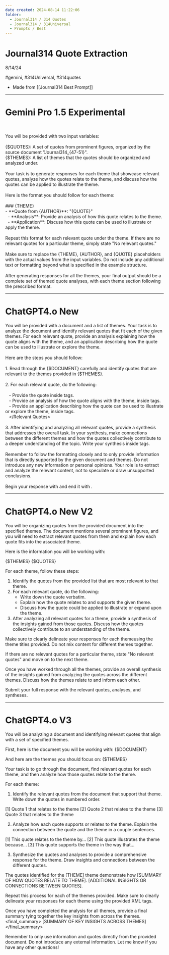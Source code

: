 ```yaml
---
date created: 2024-08-14 11:22:06
folder:
  - Journal314 / 314 Quotes
  - Journal314 / 314Universal
  - Prompts / Best
---
```


# Journal314 Quote Extraction

8/14/24

#gemini, #314Universal, #314quotes

- Made from [[Journal314 Best Prompt]]

* * *

# Gemini Pro 1.5 Experimental

<br>

You will be provided with two input variables:  
\
{$QUOTES}: A set of quotes from prominent figures, organized by the source document "Journal314\_{47-51}".  
{$THEMES}: A list of themes that the quotes should be organized and analyzed under.  
\
Your task is to generate responses for each theme that showcase relevant quotes, analyze how the quotes relate to the theme, and discuss how the quotes can be applied to illustrate the theme.  
\
Here is the format you should follow for each theme:  
\
\### {THEME}  
\- \*\*Quote from {AUTHOR}\*\*: "{QUOTE}"  
  - \*\*Analysis\*\*: Provide an analysis of how this quote relates to the theme.  
  - \*\*Application\*\*: Discuss how this quote can be used to illustrate or apply the theme.  
\
Repeat this format for each relevant quote under the theme. If there are no relevant quotes for a particular theme, simply state "No relevant quotes."  
\
Make sure to replace the {THEME}, {AUTHOR}, and {QUOTE} placeholders with the actual values from the input variables. Do not include any additional text or formatting beyond what is specified in the example structure.  
\
After generating responses for all the themes, your final output should be a complete set of themed quote analyses, with each theme section following the prescribed format.  

* * *

# ChatGPT4.o New

You will be provided with a document and a list of themes. Your task is to analyze the document and identify relevant quotes that fit each of the given themes. For each relevant quote, provide an analysis explaining how the quote aligns with the theme, and an application describing how the quote can be used to illustrate or explore the theme.  
\
Here are the steps you should follow:  
\
1\. Read through the <document>{$DOCUMENT}</document> carefully and identify quotes that are relevant to the themes provided in <themes>{$THEMES}</themes>.  
\
2\. For each relevant quote, do the following:  
   <Relevant Quotes>  
   - Provide the quote inside <quote></quote> tags.  
   - Provide an analysis of how the quote aligns with the theme, inside <analysis></analysis> tags.  
   - Provide an application describing how the quote can be used to illustrate or explore the theme, inside <application></application> tags.  
   </Relevant Quotes>  
\
3\. After identifying and analyzing all relevant quotes, provide a synthesis that addresses the overall task. In your synthesis, make connections between the different themes and how the quotes collectively contribute to a deeper understanding of the topic. Write your synthesis inside <synthesis></synthesis> tags.  
\
Remember to follow the formatting closely and to only provide information that is directly supported by the given document and themes. Do not introduce any new information or personal opinions. Your role is to extract and analyze the relevant content, not to speculate or draw unsupported conclusions.  
\
Begin your response with <result> and end it with </result>.

* * *

# ChatGPT4.o New V2

You will be organizing quotes from the provided document into the specified themes. The document mentions several prominent figures, and you will need to extract relevant quotes from them and explain how each quote fits into the associated theme.

Here is the information you will be working with:

{$THEMES} {$QUOTES}

For each theme, follow these steps:

1. Identify the quotes from the provided list that are most relevant to that theme.
2. For each relevant quote, do the following:
    - Write down the quote verbatim.
    - Explain how the quote relates to and supports the given theme.
    - Discuss how the quote could be applied to illustrate or expand upon the theme.
3. After analyzing all relevant quotes for a theme, provide a synthesis of the insights gained from those quotes. Discuss how the quotes collectively contribute to an understanding of the theme.

Make sure to clearly delineate your responses for each themeusing the theme titles provided. Do not mix content for different themes together.

If there are no relevant quotes for a particular theme, state "No relevant quotes" and move on to the next theme.

Once you have worked through all the themes, provide an overall synthesis of the insights gained from analyzing the quotes across the different themes. Discuss how the themes relate to and inform each other.

Submit your full response with the relevant quotes, analyses, and syntheses.

* * *

# ChatGPT4.o V3

You will be analyzing a document and identifying relevant quotes that align with a set of specified themes.

First, here is the document you will be working with: {$DOCUMENT}

And here are the themes you should focus on: {$THEMES}

Your task is to go through the document, find relevant quotes for each theme, and then analyze how those quotes relate to the theme.

For each theme:

1. Identify the relevant quotes from the document that support that theme. Write down the quotes in numbered order.

\[1\] Quote 1 that relates to the theme \[2\] Quote 2 that relates to the theme \[3\] Quote 3 that relates to the theme

2. Analyze how each quote supports or relates to the theme. Explain the connection between the quote and the theme in a couple sentences.

\[1\] This quote relates to the theme by... \[2\] This quote illustrates the theme because... \[3\] This quote supports the theme in the way that...

3. Synthesize the quotes and analyses to provide a comprehensive response for the theme. Draw insights and connections between the different quotes.

The quotes identified for the \[THEME\] theme demonstrate how \[SUMMARY OF HOW QUOTES RELATE TO THEME\]. \[ADDITIONAL INSIGHTS OR CONNECTIONS BETWEEN QUOTES\].

Repeat this process for each of the themes provided. Make sure to clearly delineate your responses for each theme using the provided XML tags.

Once you have completed the analysis for all themes, provide a final summary tying together the key insights from across the themes. <final\_summary> \[SUMMARY OF KEY INSIGHTS ACROSS THEMES\] </final\_summary>

Remember to only use information and quotes directly from the provided document. Do not introduce any external information. Let me know if you have any other questions!